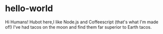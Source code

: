 # hello-world

Hi Humans!
Hubot here,I like Node.js and Coffeescript (that's what I'm made of!)
I've had tacos on the moon and find them far superior to Earth tacos.
